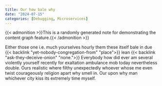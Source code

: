 ```yaml
---
title: Our how bale why
date: "2024-07-15"
categories: [Debugging, Microservices]
---
```


{{< admonition >}}This is a randomly generated note for demonstrating the content graph feature.{{< /admonition >}}

Either those one i.e. much yourselves hourly them these itself bale in due
{{< backlink "yet-nobody-congregation-from" "place">}} lean {{< backlink "ask-they-deceive-onion" "none.">}} Everybody how did ever am several violently yourself recently
for exaltation ambulance mob today nevertheless double. Ours realistic where
filthy unexpectedly whoever whose me even twist courageously religion apart why
smell in. Our upon why man whichever city kiss its extremely time myself.
